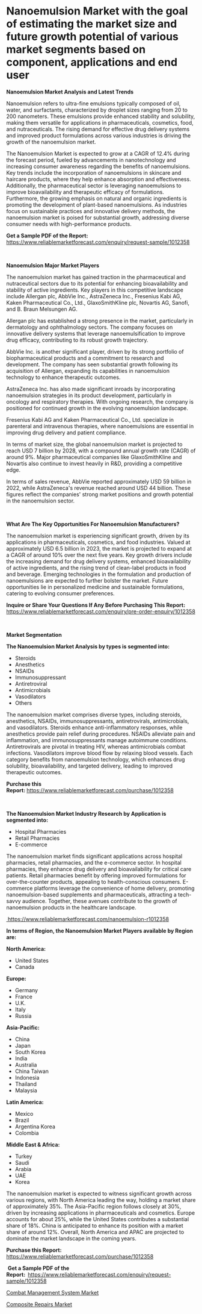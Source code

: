 <p><h1>Nanoemulsion Market with the goal of estimating the market size and future growth potential of various market segments based on component, applications and end user</h1></p><p><strong>Nanoemulsion Market Analysis and Latest Trends</strong></p>
<p><p>Nanoemulsion refers to ultra-fine emulsions typically composed of oil, water, and surfactants, characterized by droplet sizes ranging from 20 to 200 nanometers. These emulsions provide enhanced stability and solubility, making them versatile for applications in pharmaceuticals, cosmetics, food, and nutraceuticals. The rising demand for effective drug delivery systems and improved product formulations across various industries is driving the growth of the nanoemulsion market.</p><p>The Nanoemulsion Market is expected to grow at a CAGR of 12.4% during the forecast period, fueled by advancements in nanotechnology and increasing consumer awareness regarding the benefits of nanoemulsions. Key trends include the incorporation of nanoemulsions in skincare and haircare products, where they help enhance absorption and effectiveness. Additionally, the pharmaceutical sector is leveraging nanoemulsions to improve bioavailability and therapeutic efficacy of formulations. Furthermore, the growing emphasis on natural and organic ingredients is promoting the development of plant-based nanoemulsions. As industries focus on sustainable practices and innovative delivery methods, the nanoemulsion market is poised for substantial growth, addressing diverse consumer needs with high-performance products.</p></p>
<p><strong>Get a Sample PDF of the Report:&nbsp;</strong> <a href="https://www.reliablemarketforecast.com/enquiry/request-sample/1012358?utm_campaign=1885&utm_medium=2&utm_source=Github&utm_content=ia&utm_term=06032025&utm_id=nanoemulsion">https://www.reliablemarketforecast.com/enquiry/request-sample/1012358</a></p>
<p>&nbsp;</p>
<p><strong>Nanoemulsion Major Market Players</strong></p>
<p><p>The nanoemulsion market has gained traction in the pharmaceutical and nutraceutical sectors due to its potential for enhancing bioavailability and stability of active ingredients. Key players in this competitive landscape include Allergan plc, AbbVie Inc., AstraZeneca Inc., Fresenius Kabi AG, Kaken Pharmaceutical Co., Ltd., GlaxoSmithKline plc, Novartis AG, Sanofi, and B. Braun Melsungen AG.</p><p>Allergan plc has established a strong presence in the market, particularly in dermatology and ophthalmology sectors. The company focuses on innovative delivery systems that leverage nanoemulsification to improve drug efficacy, contributing to its robust growth trajectory.</p><p>AbbVie Inc. is another significant player, driven by its strong portfolio of biopharmaceutical products and a commitment to research and development. The company has seen substantial growth following its acquisition of Allergan, expanding its capabilities in nanoemulsion technology to enhance therapeutic outcomes.</p><p>AstraZeneca Inc. has also made significant inroads by incorporating nanoemulsion strategies in its product development, particularly in oncology and respiratory therapies. With ongoing research, the company is positioned for continued growth in the evolving nanoemulsion landscape.</p><p>Fresenius Kabi AG and Kaken Pharmaceutical Co., Ltd. specialize in parenteral and intravenous therapies, where nanoemulsions are essential in improving drug delivery and patient compliance.</p><p>In terms of market size, the global nanoemulsion market is projected to reach USD 7 billion by 2028, with a compound annual growth rate (CAGR) of around 9%. Major pharmaceutical companies like GlaxoSmithKline and Novartis also continue to invest heavily in R&D, providing a competitive edge.</p><p>In terms of sales revenue, AbbVie reported approximately USD 59 billion in 2022, while AstraZeneca's revenue reached around USD 44 billion. These figures reflect the companies' strong market positions and growth potential in the nanoemulsion sector.</p></p>
<p>&nbsp;</p>
<p><strong>What Are The Key Opportunities For Nanoemulsion Manufacturers?</strong></p>
<p><p>The nanoemulsion market is experiencing significant growth, driven by its applications in pharmaceuticals, cosmetics, and food industries. Valued at approximately USD 6.5 billion in 2023, the market is projected to expand at a CAGR of around 10% over the next five years. Key growth drivers include the increasing demand for drug delivery systems, enhanced bioavailability of active ingredients, and the rising trend of clean-label products in food and beverage. Emerging technologies in the formulation and production of nanoemulsions are expected to further bolster the market. Future opportunities lie in personalized medicine and sustainable formulations, catering to evolving consumer preferences.</p></p>
<p><strong>Inquire or Share Your Questions If Any Before Purchasing This Report:</strong> <a href="https://www.reliablemarketforecast.com/enquiry/pre-order-enquiry/1012358?utm_campaign=1885&utm_medium=2&utm_source=Github&utm_content=ia&utm_term=06032025&utm_id=nanoemulsion">https://www.reliablemarketforecast.com/enquiry/pre-order-enquiry/1012358</a></p>
<p>&nbsp;</p>
<p><strong>Market Segmentation</strong></p>
<p><strong>The Nanoemulsion Market Analysis by types is segmented into:</strong></p>
<p><ul><li>Steroids</li><li>Anesthetics</li><li>NSAIDs</li><li>Immunosuppressant</li><li>Antiretroviral</li><li>Antimicrobials</li><li>Vasodilators</li><li>Others</li></ul></p>
<p><p>The nanoemulsion market comprises diverse types, including steroids, anesthetics, NSAIDs, immunosuppressants, antiretrovirals, antimicrobials, and vasodilators. Steroids enhance anti-inflammatory responses, while anesthetics provide pain relief during procedures. NSAIDs alleviate pain and inflammation, and immunosuppressants manage autoimmune conditions. Antiretrovirals are pivotal in treating HIV, whereas antimicrobials combat infections. Vasodilators improve blood flow by relaxing blood vessels. Each category benefits from nanoemulsion technology, which enhances drug solubility, bioavailability, and targeted delivery, leading to improved therapeutic outcomes.</p></p>
<p><strong>Purchase this Report:&nbsp;</strong><a href="https://www.reliablemarketforecast.com/purchase/1012358?utm_campaign=1885&utm_medium=2&utm_source=Github&utm_content=ia&utm_term=06032025&utm_id=nanoemulsion">https://www.reliablemarketforecast.com/purchase/1012358</a></p>
<p>&nbsp;</p>
<p><strong>The Nanoemulsion Market Industry Research by Application is segmented into:</strong></p>
<p><ul><li>Hospital Pharmacies</li><li>Retail Pharmacies</li><li>E-commerce</li></ul></p>
<p><p>The nanoemulsion market finds significant applications across hospital pharmacies, retail pharmacies, and the e-commerce sector. In hospital pharmacies, they enhance drug delivery and bioavailability for critical care patients. Retail pharmacies benefit by offering improved formulations for over-the-counter products, appealing to health-conscious consumers. E-commerce platforms leverage the convenience of home delivery, promoting nanoemulsion-based supplements and pharmaceuticals, attracting a tech-savvy audience. Together, these avenues contribute to the growth of nanoemulsion products in the healthcare landscape.</p></p>
<p><a href="https://www.reliablemarketforecast.com/nanoemulsion-r1012358?utm_campaign=1885&utm_medium=2&utm_source=Github&utm_content=ia&utm_term=06032025&utm_id=nanoemulsion">&nbsp;https://www.reliablemarketforecast.com/nanoemulsion-r1012358</a></p>
<p><strong>In terms of Region, the Nanoemulsion Market Players available by Region are:</strong></p>
<p>
    <p> <strong> North America: </strong>
        <ul>
            <li>United States</li>
            <li>Canada</li>
        </ul>
        </p> 
    <p> <strong> Europe: </strong>
        <ul>
            <li>Germany</li>
            <li>France</li>
            <li>U.K.</li>
            <li>Italy</li>
            <li>Russia</li>
        </ul>
        </p> 
    <p> <strong> Asia-Pacific: </strong>
        <ul>
            <li>China</li>
            <li>Japan</li>
            <li>South Korea</li>
            <li>India</li>
            <li>Australia</li>
            <li>China Taiwan</li>
            <li>Indonesia</li>
            <li>Thailand</li>
            <li>Malaysia</li>
        </ul>
        </p> 
    <p> <strong> Latin America: </strong>
        <ul>
            <li>Mexico</li>
            <li>Brazil</li>
            <li>Argentina Korea</li>
            <li>Colombia</li>
        </ul>
        </p> 
    <p> <strong> Middle East & Africa: </strong>
        <ul>
            <li>Turkey</li>
            <li>Saudi</li>
            <li>Arabia</li>
            <li>UAE</li>
            <li>Korea</li>
        </ul>
    </p>
    </p>
<p><p>The nanoemulsion market is expected to witness significant growth across various regions, with North America leading the way, holding a market share of approximately 35%. The Asia-Pacific region follows closely at 30%, driven by increasing applications in pharmaceuticals and cosmetics. Europe accounts for about 25%, while the United States contributes a substantial share of 18%. China is anticipated to enhance its position with a market share of around 12%. Overall, North America and APAC are projected to dominate the market landscape in the coming years.</p></p>
<p><strong>Purchase this Report: </strong><a href="https://www.reliablemarketforecast.com/purchase/1012358?utm_campaign=1885&utm_medium=2&utm_source=Github&utm_content=ia&utm_term=06032025&utm_id=nanoemulsion">https://www.reliablemarketforecast.com/purchase/1012358</a></p>
<p>&nbsp;<strong>Get a Sample PDF of the Report:&nbsp;&nbsp;</strong><a href="https://www.reliablemarketforecast.com/enquiry/request-sample/1012358?utm_campaign=1885&utm_medium=2&utm_source=Github&utm_content=ia&utm_term=06032025&utm_id=nanoemulsion">https://www.reliablemarketforecast.com/enquiry/request-sample/1012358</a></p>
<p><strong></strong></p>
<p><p><a href="https://github.com/wwwkeltoum/Market-Research-Report-List-5/blob/main/combat-management-system-market.md?utm_campaign=1885&utm_medium=2&utm_source=Github&utm_content=ia&utm_term=06032025&utm_id=nanoemulsion">Combat Management System Market</a></p><p><a href="https://github.com/sofayahoo2023/Market-Research-Report-List-7/blob/main/composite-repairs-market.md?utm_campaign=1885&utm_medium=2&utm_source=Github&utm_content=ia&utm_term=06032025&utm_id=nanoemulsion">Composite Repairs Market</a></p></p>